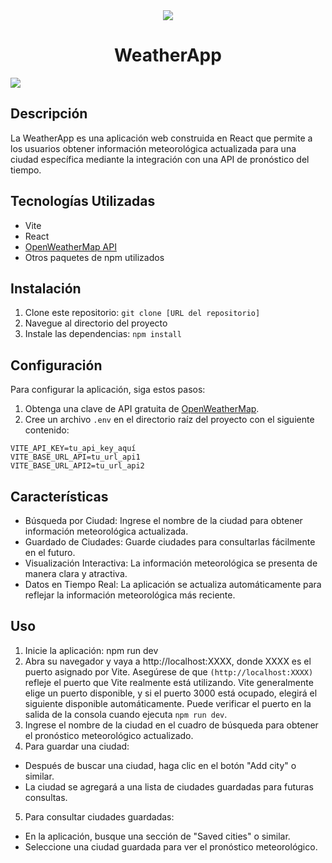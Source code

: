 <div align="center"><img  src='https://github.com/Cdev93/Weather/assets/146174446/8c9d5628-b4cb-42d2-a4d5-0d1a430cce70'></img><h1 align="center"> WeatherApp </h1> </div>

   <p align="left">
   <img src="https://img.shields.io/badge/STATUS-EN%20DESAROLLO-green">
   </p>

## Descripción

La WeatherApp es una aplicación web construida en React que permite a los usuarios obtener información meteorológica actualizada para una ciudad específica mediante la integración con una API de pronóstico del tiempo.

## Tecnologías Utilizadas

- Vite
- React
- [OpenWeatherMap API](https://openweathermap.org/api)
- Otros paquetes de npm utilizados

## Instalación

1. Clone este repositorio: `git clone [URL del repositorio]`
2. Navegue al directorio del proyecto
3. Instale las dependencias: `npm install`

## Configuración

Para configurar la aplicación, siga estos pasos:

1. Obtenga una clave de API gratuita de [OpenWeatherMap](https://openweathermap.org/api).
2. Cree un archivo `.env` en el directorio raíz del proyecto con el siguiente contenido:

```env
VITE_API_KEY=tu_api_key_aquí
VITE_BASE_URL_API=tu_url_api1
VITE_BASE_URL_API2=tu_url_api2
```

## Características

- Búsqueda por Ciudad: Ingrese el nombre de la ciudad para obtener información meteorológica actualizada.
- Guardado de Ciudades: Guarde ciudades para consultarlas fácilmente en el futuro.
- Visualización Interactiva: La información meteorológica se presenta de manera clara y atractiva.
- Datos en Tiempo Real: La aplicación se actualiza automáticamente para reflejar la información meteorológica más reciente.

## Uso

1. Inicie la aplicación: npm run dev
2. Abra su navegador y vaya a http://localhost:XXXX, donde XXXX es el puerto asignado por Vite.
   Asegúrese de que `(http://localhost:XXXX)` refleje el puerto que Vite realmente está utilizando. Vite generalmente elige un puerto disponible, y si el puerto 3000 está ocupado, elegirá el siguiente disponible automáticamente. Puede verificar el puerto en la salida de la consola cuando ejecuta `npm run dev`.
3. Ingrese el nombre de la ciudad en el cuadro de búsqueda para obtener el pronóstico meteorológico actualizado.
4. Para guardar una ciudad:

- Después de buscar una ciudad, haga clic en el botón "Add city" o similar.
- La ciudad se agregará a una lista de ciudades guardadas para futuras consultas.

5. Para consultar ciudades guardadas:

- En la aplicación, busque una sección de "Saved cities" o similar.
- Seleccione una ciudad guardada para ver el pronóstico meteorológico.
